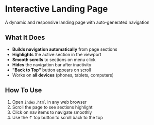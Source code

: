 # Interactive Landing Page

A dynamic and responsive landing page with auto-generated navigation
## What It Does

- **Builds navigation automatically** from page sections  
- **Highlights** the active section in the viewport  
- **Smooth scrolls** to sections on menu click  
- **Hides** the navigation bar after inactivity  
- **"Back to Top"** button appears on scroll  
- Works on **all devices** (phones, tablets, computers)  

## How To Use

1. Open `index.html` in any web browser  
2. Scroll the page to see sections highlight  
3. Click on nav items to navigate smoothly  
4. Use the ↑ top button to scroll back to the top
